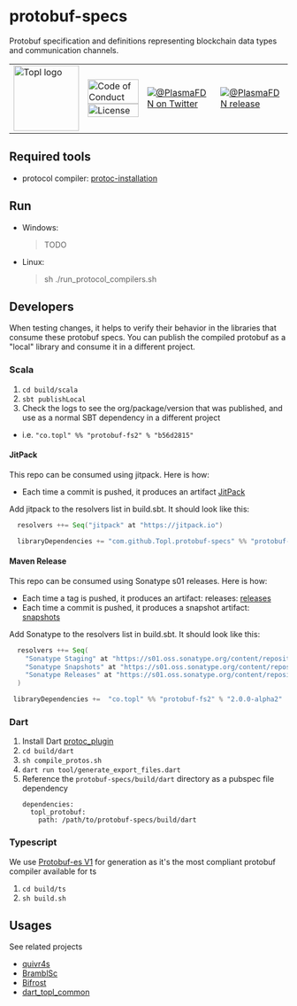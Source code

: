 # protobuf-specs
Protobuf specification and definitions representing blockchain data types and communication channels.


<table>
  <tr>
    <td>
      <img width="118px" alt="Topl logo" src="https://avatars.githubusercontent.com/u/180678331?s=400&u=7e66362202393580198b1fe92b05ddfa48beb0ed&v=4" />
    </td>
    <td valign="middle">
      <a href="https://github.com/PlasmaLaboratories/plasma-protobuf-specs/blob/main/.github/CODE_OF_CONDUCT.md"><img width="100%" alt="Code of Conduct" src="https://img.shields.io/badge/code-of%20conduct-green.svg"></a>
      <a href="https://opensource.org/licenses/MPL-2.0"><img width="100%"  alt="License" src="https://img.shields.io/badge/License-MPL%202.0-brightgreen.svg"></a>
    </td>
    <td>
      <a href="https://twitter.com/PlasmaFDN"><img alt="@PlasmaFDN on Twitter" src="https://img.shields.io/twitter/url?style=social&url=https%3A%2F%2Ftwitter.com%2FPlasmaFDN"></a>
    </td>
    <td>
      <a href="https://s01.oss.sonatype.org/content/repositories/snapshots/org/plasmalabs/protobuf-fs2_2.13/"><img alt="@PlasmaFDN release" src="https://img.shields.io/github/v/tag/plasmalaboratories/plasma-protobuf-specs?label=release&style=plastic"></a>
    </td>
  </tr>
</table>

## Required tools
- protocol compiler: [protoc-installation](https://grpc.io/docs/protoc-installation/)

## Run
- Windows:
  > TODO
- Linux:
  > sh ./run_protocol_compilers.sh
  

## Developers
When testing changes, it helps to verify their behavior in the libraries that consume these protobuf specs.  You can publish the compiled protobuf as a "local" library and consume it in a different project.

### Scala
1. `cd build/scala`
1. `sbt publishLocal`
1. Check the logs to see the org/package/version that was published, and use as a normal SBT dependency in a different project
  - i.e. `"co.topl" %% "protobuf-fs2" % "b56d2815"`

####  JitPack

This repo can be consumed using jitpack. Here is how:

- Each time a commit is pushed, it produces an artifact [JitPack](https://jitpack.io/#Topl/protobuf-specs)

Add jitpack to the resolvers list in build.sbt. It should look like this:

```sbt
  resolvers ++= Seq("jitpack" at "https://jitpack.io")

  libraryDependencies += "com.github.Topl.protobuf-specs" %% "protobuf-fs2" % "e03a093"
```

#### Maven Release

This repo can be consumed using Sonatype s01 releases. Here is how:

- Each time a tag is pushed, it produces an artifact: releases: [releases](https://s01.oss.sonatype.org/content/repositories/snapshots/co/topl/protobuf-fs2_2.13/)
- Each time a commit is pushed, it produces a snapshot artifact: [snapshots](https://s01.oss.sonatype.org/content/repositories/snapshots/co/topl/protobuf-fs2_2.13/)

Add Sonatype to the resolvers list in build.sbt. It should look like this:

```sbt
  resolvers ++= Seq(
    "Sonatype Staging" at "https://s01.oss.sonatype.org/content/repositories/staging",
    "Sonatype Snapshots" at "https://s01.oss.sonatype.org/content/repositories/snapshots/",
    "Sonatype Releases" at "https://s01.oss.sonatype.org/content/repositories/releases/"
  )

 libraryDependencies +=  "co.topl" %% "protobuf-fs2" % "2.0.0-alpha2"
```



### Dart
1. Install Dart [protoc_plugin](https://pub.dev/packages/protoc_plugin)
1. `cd build/dart`
1. `sh compile_protos.sh`
1. `dart run tool/generate_export_files.dart`
1. Reference the `protobuf-specs/build/dart` directory as a pubspec file dependency
    ```
    dependencies:
      topl_protobuf:
        path: /path/to/protobuf-specs/build/dart
    ```

###  Typescript

We use [Protobuf-es V1](https://github.com/bufbuild/protobuf-es/tree/v1) for generation as it's the most compliant protobuf compiler available for ts

1. `cd build/ts`
2. `sh build.sh`

## Usages
See related projects 

- [quivr4s](https://github.com/Topl/quivr4s)
- [BramblSc](https://github.com/Topl/BramblSc)
- [Bifrost](https://github.com/Topl/Bifrost/)
- [dart_topl_common](https://github.com/Topl/dart_topl_common)